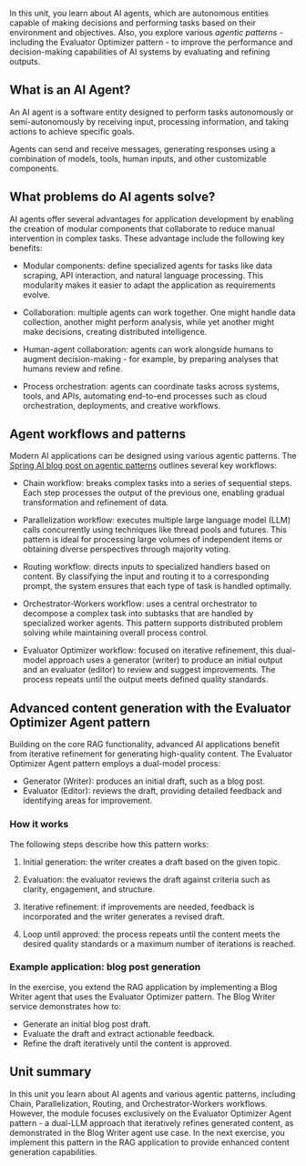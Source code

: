 In this unit, you learn about AI agents, which are autonomous entities capable of making decisions and performing tasks based on their environment and objectives. Also, you explore various *agentic patterns* - including the Evaluator Optimizer pattern - to improve the performance and decision-making capabilities of AI systems by evaluating and refining outputs.

## What is an AI Agent?

An AI agent is a software entity designed to perform tasks autonomously or semi-autonomously by receiving input, processing information, and taking actions to achieve specific goals.

Agents can send and receive messages, generating responses using a combination of models, tools, human inputs, and other customizable components.

## What problems do AI agents solve?

AI agents offer several advantages for application development by enabling the creation of modular components that collaborate to reduce manual intervention in complex tasks. These advantage include the following key benefits:

- Modular components: define specialized agents for tasks like data scraping, API interaction, and natural language processing. This modularity makes it easier to adapt the application as requirements evolve.

- Collaboration: multiple agents can work together. One might handle data collection, another might perform analysis, while yet another might make decisions, creating distributed intelligence.

- Human-agent collaboration: agents can work alongside humans to augment decision-making - for example, by preparing analyses that humans review and refine.

- Process orchestration: agents can coordinate tasks across systems, tools, and APIs, automating end-to-end processes such as cloud orchestration, deployments, and creative workflows.

## Agent workflows and patterns

Modern AI applications can be designed using various agentic patterns. The [Spring AI blog post on agentic patterns](https://spring.io/blog/2025/01/21/spring-ai-agentic-patterns) outlines several key workflows:

- Chain workflow: breaks complex tasks into a series of sequential steps. Each step processes the output of the previous one, enabling gradual transformation and refinement of data.

- Parallelization workflow: executes multiple large language model (LLM) calls concurrently using techniques like thread pools and futures. This pattern is ideal for processing large volumes of independent items or obtaining diverse perspectives through majority voting.

- Routing workflow: directs inputs to specialized handlers based on content. By classifying the input and routing it to a corresponding prompt, the system ensures that each type of task is handled optimally.

- Orchestrator-Workers workflow: uses a central orchestrator to decompose a complex task into subtasks that are handled by specialized worker agents. This pattern supports distributed problem solving while maintaining overall process control.

- Evaluator Optimizer workflow: focused on iterative refinement, this dual-model approach uses a generator (writer) to produce an initial output and an evaluator (editor) to review and suggest improvements. The process repeats until the output meets defined quality standards.

## Advanced content generation with the Evaluator Optimizer Agent pattern

Building on the core RAG functionality, advanced AI applications benefit from iterative refinement for generating high-quality content. The Evaluator Optimizer Agent pattern employs a dual-model process:

- Generator (Writer): produces an initial draft, such as a blog post.
- Evaluator (Editor): reviews the draft, providing detailed feedback and identifying areas for improvement.

### How it works

The following steps describe how this pattern works:

1. Initial generation: the writer creates a draft based on the given topic.

1. Evaluation: the evaluator reviews the draft against criteria such as clarity, engagement, and structure.

1. Iterative refinement: if improvements are needed, feedback is incorporated and the writer generates a revised draft.

1. Loop until approved: the process repeats until the content meets the desired quality standards or a maximum number of iterations is reached.

### Example application: blog post generation

In the exercise, you extend the RAG application by implementing a Blog Writer agent that uses the Evaluator Optimizer pattern. The Blog Writer service demonstrates how to:

- Generate an initial blog post draft.
- Evaluate the draft and extract actionable feedback.
- Refine the draft iteratively until the content is approved.

## Unit summary

In this unit you learn about AI agents and various agentic patterns, including Chain, Parallelization, Routing, and Orchestrator-Workers workflows. However, the module focuses exclusively on the Evaluator Optimizer Agent pattern - a dual-LLM approach that iteratively refines generated content, as demonstrated in the Blog Writer agent use case. In the next exercise, you implement this pattern in the RAG application to provide enhanced content generation capabilities.
